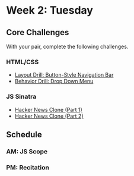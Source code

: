 # Week 2: Tuesday

## Core Challenges
With your pair, complete the following challenges.

### HTML/CSS
* [Layout Drill: Button-Style Navigation Bar](https://github.com/fiddler-crabs-2014/layout-drill-button-style-navigation-bar-challenge)
* [Behavior Drill: Drop Down Menu](https://github.com/fiddler-crabs-2014/behavior-drill-drop-down-menu-challenge)

### JS Sinatra
* [Hacker News Clone (Part 1)](https://github.com/fiddler-crabs-2014/hacker-news-clone-part-1-challenge)
* [Hacker News Clone (Part 2)](https://github.com/fiddler-crabs-2014/hacker-news-clone-part-2-challenge)

## Schedule
### AM: JS Scope
### PM: Recitation
